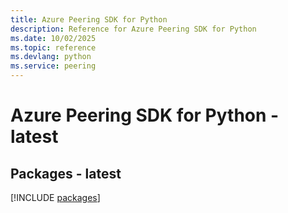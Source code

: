 ```yaml
---
title: Azure Peering SDK for Python
description: Reference for Azure Peering SDK for Python
ms.date: 10/02/2025
ms.topic: reference
ms.devlang: python
ms.service: peering
---
```

# Azure Peering SDK for Python - latest
## Packages - latest
[!INCLUDE [packages](peering-index.md)]